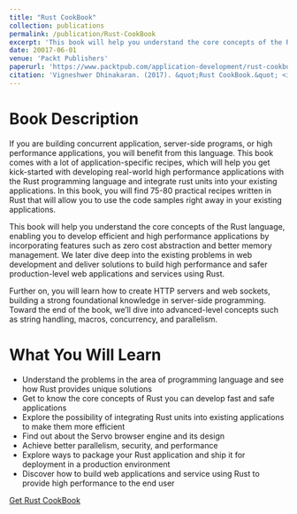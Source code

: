 ```yaml
---
title: "Rust CookBook"
collection: publications
permalink: /publication/Rust-CookBook
excerpt: 'This book will help you understand the core concepts of the Rust language, enabling you to develop efficient and high performance applications.'
date: 20017-06-01
venue: 'Packt Publishers'
paperurl: 'https://www.packtpub.com/application-development/rust-cookbook'
citation: 'Vigneshwer Dhinakaran. (2017). &quot;Rust CookBook.&quot; <i>Packt Publisher</i>.'
---
```


Book Description
================

If you are building concurrent application, server-side programs, or high performance applications, you will benefit from this language. This book comes with a lot of application-specific recipes, which will help you get kick-started with developing real-world high performance applications with the Rust programming language and integrate rust units into your existing applications. In this book, you will find 75-80 practical recipes written in Rust that will allow you to use the code samples right away in your existing applications.

This book will help you understand the core concepts of the Rust language, enabling you to develop efficient and high performance applications by incorporating features such as zero cost abstraction and better memory management. We later dive deep into the existing problems in web development and deliver solutions to build high performance and safer production-level web applications and services using Rust.

Further on, you will learn how to create HTTP servers and web sockets, building a strong foundational knowledge in server-side programming. Toward the end of the book, we’ll dive into advanced-level concepts such as string handling, macros, concurrency, and parallelism.

What You Will Learn
===================

* Understand the problems in the area of programming language and see how Rust provides unique solutions
* Get to know the core concepts of Rust you can develop fast and safe applications
* Explore the possibility of integrating Rust units into existing applications to make them more efficient
* Find out about the Servo browser engine and its design
* Achieve better parallelism, security, and performance
* Explore ways to package your Rust application and ship it for deployment in a production environment
* Discover how to build web applications and service using Rust to provide high performance to the end user

[Get Rust CookBook](https://www.packtpub.com/application-development/rust-cookbook)
